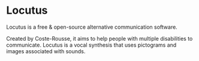 # Locutus
Locutus is a free & open-source alternative communication software.

Created by Coste-Rousse, it aims to help people with multiple disabilities to communicate. Locutus is a vocal synthesis that uses pictograms and images associated with sounds.
